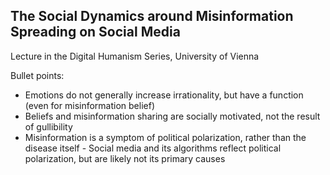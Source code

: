 ## The Social Dynamics around Misinformation Spreading on Social Media

Lecture in the Digital Humanism Series, University of Vienna

Bullet points: 

 -   Emotions do not generally increase irrationality, but have a function (even for misinformation belief)
  -  Beliefs and misinformation sharing are socially motivated, not the result of gullibility
   - Misinformation is a symptom of political polarization, rather than the disease itself
    - Social media and its algorithms reflect political polarization, but are likely not its primary causes


